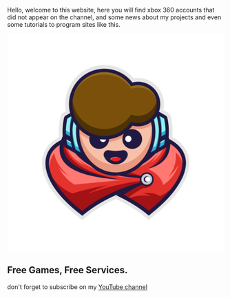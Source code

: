 Hello, welcome to this website, here you will find xbox 360 accounts that did not appear on the channel, and some news about my projects and even some tutorials to program sites like this.

![Image of lordshadow logo](images/logo.png)

## Free Games, Free Services.

don't forget to subscribe on my [YouTube  channel](https://youtube.com/@LordSW)
